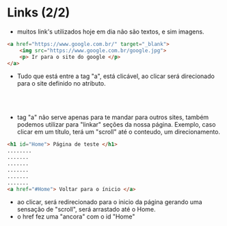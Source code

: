 # Links (2/2)

- muitos link's utilizados hoje em dia não são textos, e sim imagens.
```html
<a href="https://www.google.com.br/" target="_blank">
    <img src="https://www.google.com.br/google.jpg">
    <p> Ir para o site do google </p>
</a>
```
- Tudo que está entre a tag "a", está clicável, ao clicar será direcionado para o site definido no atributo.

<br><br>

- tag "a" não serve apenas para te mandar para outros sites, também podemos utilizar para "linkar" seções da nossa página. Exemplo, caso clicar em um título, terá um "scroll" até o conteudo, um direcionamento.
```html
<h1 id="Home"> Página de teste </h1>
........
.......
.......
.......
.......
.......
<a href="#Home"> Voltar para o ínicio </a>
```
- ao clicar, será redirecionado para o inicio da página gerando uma sensação de "scroll", será arrastado até o Home. 
- o href fez uma "ancora" com o id "Home"